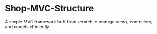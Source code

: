 # Shop-MVC-Structure
A simple MVC framework built from scratch to manage views, controllers, and models efficiently
